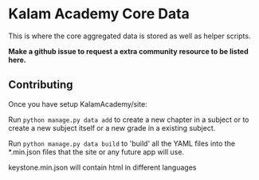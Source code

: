 # Kalam Academy Core Data

This is where the core aggregated data is stored as well as helper scripts.

**Make a github issue to request a extra community resource to be listed here.**

## Contributing

Once you have setup KalamAcademy/site:

Run ``python manage.py data add`` to create a new chapter in a subject or to create a new subject itself or a new grade in a existing subject.

Run ``python manage.py data build`` to 'build' all the YAML files into the *.min.json files that the site or any future app will use.

keystone.min.json will contain html in different languages
